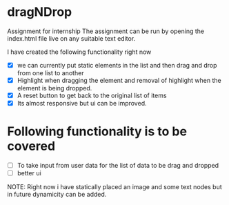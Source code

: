 # dragNDrop
Assignment for internship
The assignment can be run by opening the index.html file live on any suitable text editor.

I have created the following functionality right now 
- [x] we can currently put static elements in the list and then drag and drop from one list to another 
- [x] Highlight when dragging the element and removal of highlight when the element is being dropped.
- [x] A reset button to get back to the original list of items
- [x] Its almost responsive but ui can be improved. 

# Following functionality is to be covered
- [ ] To take input from user data for the list of data to be drag and dropped 
- [ ] better ui 

NOTE: Right now i have statically placed an image and some text nodes but in future dynamicity can be added.
